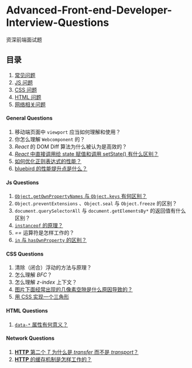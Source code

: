 # Advanced-Front-end-Developer-Interview-Questions

资深前端面试题

## 目录

 1. [常见问题](#general-questions) 
 1. [JS 问题](#js-questions) 
 1. [CSS 问题](#css-questions)
 1. [HTML 问题](#html-questions)
 1. [网络相关问题](#network-questions)

#### General Questions
 
 1. 移动端页面中 `viewport` 应当如何理解和使用？
 1. 你怎么理解 `Webcomponent` 的？
 1. _React_ 的 DOM Diff 算法为什么被认为是高效的？
 1. [_React_ 中直接调用给 state 赋值和调用 setState() 有什么区别？](https://medium.com/react-ecosystem/how-to-handle-state-in-react-6f2d3cd73a0c)
 1. [如何优化正则表达式的性能？](https://site-reliability.org/regular-expression-regex-performance-the-fundamental-guide-3d39e6af33af)
 1. [bluebird 的性能提升点是什么？](http://programmers.stackexchange.com/questions/278778/why-are-native-es6-promises-slower-and-more-memory-intensive-than-bluebird?answertab=votes#answer-279003)
#### Js Questions

 1. [`Object.getOwnPropertyNames` 与 `Object.keys` 有何区别？](http://jsbin.com/mibayi/edit?js,console)
 1. `Object.preventExtensions` 、`Object.seal` 与 `Object.freeze` 的区别？
 1. `document.querySelectorAll` 与 `document.getElementsBy*` 的返回值有什么区别？
 1. [`instanceof` 的原理？](http://jsbin.com/puxiyib/edit?html,js,console)
 1. _==_ 运算符是怎样工作的？
 1. [`in` 与 `hasOwnProperty` 的区别？](http://jsbin.com/mumoho/edit?js,console)

#### CSS Questions

 1. 清除（闭合）浮动的方法与原理？
 1. 怎么理解 _BFC_？
 1. 怎么理解 _z-index_ 上下文？
 1. [图片下面经常出现的几像素空隙是什么原因导致的？](http://jsbin.com/vociri/1/edit?html,css,js,output)
 1. [用 CSS 实现一个三角形](http://jsbin.com/qewiyaz/1/edit?html,css,output)

#### HTML Questions

 1. [`data-*` 属性有何意义？](https://developer.mozilla.org/en-US/docs/Web/API/HTMLElement/dataset)

#### Network Questions

 1. [__HTTP__ 第二个 _T_ 为什么是 _transfer_ 而不是 _transport_？](http://www.restpatterns.org/Articles/Why_HTTP_Isn't_A_Transport_Protocol)
 1. [__HTTP__ 的缓存机制是怎样工作的？](http://toutiao.com/i6263607838380130817/?iid=3816244648&app=news_article) 
